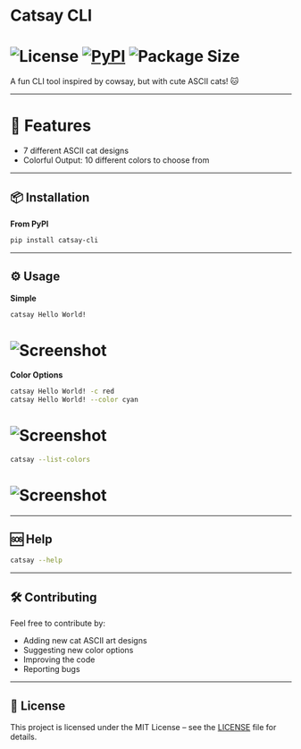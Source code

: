 # Catsay CLI
# ![License](https://img.shields.io/badge/license-MIT-green) [![PyPI](https://img.shields.io/pypi/v/catsay-cli)](https://pypi.org/project/catsay-cli/) ![Package Size](https://img.shields.io/badge/size-5.0KB-red)

A fun CLI tool inspired by cowsay, but with cute ASCII cats! 🐱

---
# 🚀 Features

- 7 different ASCII cat designs
- Colorful Output: 10 different colors to choose from

---
## 📦 Installation

**From PyPI**
```bash
pip install catsay-cli
```
---
## ⚙️ Usage
**Simple**
```bash
catsay Hello World!
```
# ![Screenshot](./assets/photos//screenshot.png)

**Color Options**
```bash
catsay Hello World! -c red
catsay Hello World! --color cyan
```
# ![Screenshot](./assets/photos//screenshot.png)

```bash
catsay --list-colors
```
# ![Screenshot](./assets/photos//screenshot.png)

---
## 🆘 Help
```bash
catsay --help
```
---
## 🛠 Contributing
Feel free to contribute by:

- Adding new cat ASCII art designs
- Suggesting new color options
- Improving the code
- Reporting bugs
---
## 📄 License
This project is licensed under the MIT License – see the [LICENSE](./LICENSE) file for details.